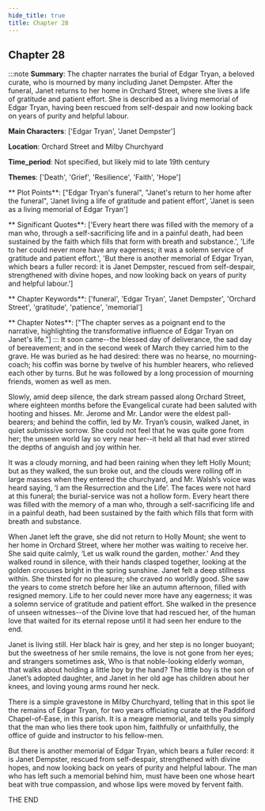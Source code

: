 ```yaml
---
hide_title: true
title: Chapter 28
---
```

## Chapter 28
:::note
**Summary**:
The chapter narrates the burial of Edgar Tryan, a beloved curate, who is mourned by many including Janet Dempster. After the funeral, Janet returns to her home in Orchard Street, where she lives a life of gratitude and patient effort. She is described as a living memorial of Edgar Tryan, having been rescued from self-despair and now looking back on years of purity and helpful labour.

**Main Characters**:
['Edgar Tryan', 'Janet Dempster']

**Location**:
Orchard Street and Milby Churchyard

**Time_period**:
Not specified, but likely mid to late 19th century

**Themes**:
['Death', 'Grief', 'Resilience', 'Faith', 'Hope']

** Plot Points**:
["Edgar Tryan's funeral", "Janet's return to her home after the funeral", 'Janet living a life of gratitude and patient effort', 'Janet is seen as a living memorial of Edgar Tryan']

** Significant Quotes**:
['Every heart there was filled with the memory of a man who, through a self-sacrificing life and in a painful death, had been sustained by the faith which fills that form with breath and substance.', 'Life to her could never more have any eagerness; it was a solemn service of gratitude and patient effort.', 'But there is another memorial of Edgar Tryan, which bears a fuller record: it is Janet Dempster, rescued from self-despair, strengthened with divine hopes, and now looking back on years of purity and helpful labour.']

** Chapter Keywords**:
['funeral', 'Edgar Tryan', 'Janet Dempster', 'Orchard Street', 'gratitude', 'patience', 'memorial']

** Chapter Notes**:
["The chapter serves as a poignant end to the narrative, highlighting the transformative influence of Edgar Tryan on Janet's life."]
:::
It soon came--the blessed day of deliverance, the sad day of bereavement; and in the second week of March they carried him to the grave. He was buried as he had desired: there was no hearse, no mourning-coach; his coffin was borne by twelve of his humbler hearers, who relieved each other by turns. But he was followed by a long procession of mourning friends, women as well as men. 

Slowly, amid deep silence, the dark stream passed along Orchard Street, where eighteen months before the Evangelical curate had been saluted with hooting and hisses. Mr. Jerome and Mr. Landor were the eldest pall-bearers; and behind the coffin, led by Mr. Tryan’s cousin, walked Janet, in quiet submissive sorrow. She could not feel that he was quite gone from her; the unseen world lay so very near her--it held all that had ever stirred the depths of anguish and joy within her. 

It was a cloudy morning, and had been raining when they left Holly Mount; but as they walked, the sun broke out, and the clouds were rolling off in large masses when they entered the churchyard, and Mr. Walsh’s voice was heard saying, ‘I am the Resurrection and the Life’. The faces were not hard at this funeral; the burial-service was not a hollow form. Every heart there was filled with the memory of a man who, through a self-sacrificing life and in a painful death, had been sustained by the faith which fills that form with breath and substance. 

When Janet left the grave, she did not return to Holly Mount; she went to her home in Orchard Street, where her mother was waiting to receive her. She said quite calmly, ‘Let us walk round the garden, mother.’ And they walked round in silence, with their hands clasped together, looking at the golden crocuses bright in the spring sunshine. Janet felt a deep stillness within. She thirsted for no pleasure; she craved no worldly good. She saw the years to come stretch before her like an autumn afternoon, filled with resigned memory. Life to her could never more have any eagerness; it was a solemn service of gratitude and patient effort. She walked in the presence of unseen witnesses--of the Divine love that had rescued her, of the human love that waited for its eternal repose until it had seen her endure to the end. 

Janet is living still. Her black hair is grey, and her step is no longer buoyant; but the sweetness of her smile remains, the love is not gone from her eyes; and strangers sometimes ask, Who is that noble-looking elderly woman, that walks about holding a little boy by the hand? The little boy is the son of Janet’s adopted daughter, and Janet in her old age has children about her knees, and loving young arms round her neck. 

There is a simple gravestone in Milby Churchyard, telling that in this spot lie the remains of Edgar Tryan, for two years officiating curate at the Paddiford Chapel-of-Ease, in this parish. It is a meagre memorial, and tells you simply that the man who lies there took upon him, faithfully or unfaithfully, the office of guide and instructor to his fellow-men. 

But there is another memorial of Edgar Tryan, which bears a fuller record: it is Janet Dempster, rescued from self-despair, strengthened with divine hopes, and now looking back on years of purity and helpful labour. The man who has left such a memorial behind him, must have been one whose heart beat with true compassion, and whose lips were moved by fervent faith. 

THE END